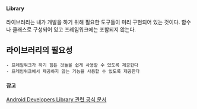 #### Library




 라이브러리는 내가 개발을 하기 위해 필요한 도구들이 미리 구현되어 있는 것이다. 함수나 클래스로 구성되어 있고 프레임워크에는 포함되지 않는다.

## 라이브러리의 필요성

```
- 프레임워크가 하기 힘든 것들을 쉽게 사용할 수 있도록 제공한다
- 프레임워크에서 제공하지 않는 기능을 사용할 수 있도록 제공한다
```

#### 참고
[Android Developers Library 관련 공식 문서](https://developer.android.com/topic/libraries/support-library?hl=ko)